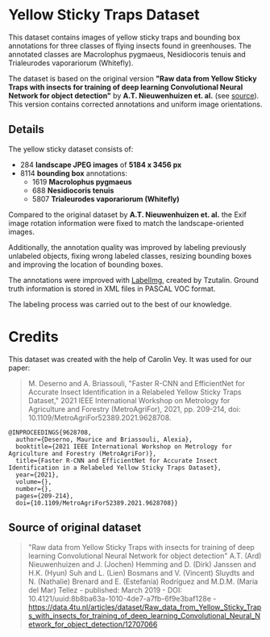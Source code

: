# Yellow Sticky Traps Dataset
This dataset contains images of yellow sticky traps and bounding box annotations for three classes of flying insects found in greenhouses.
The annotated classes are Macrolophus pygmaeus, Nesidiocoris tenuis and Trialeurodes vaporariorum (Whitefly).

The dataset is based on the original version **"Raw data from Yellow Sticky Traps with insects for training of deep learning Convolutional Neural Network for object detection"** by **A.T. Nieuwenhuizen et. al.** (see [source](https://data.4tu.nl/articles/dataset/Raw_data_from_Yellow_Sticky_Traps_with_insects_for_training_of_deep_learning_Convolutional_Neural_Network_for_object_detection/12707066)).
This version contains corrected annotations and uniform image orientations.

## Details
The yellow sticky dataset consists of:
* 284 **landscape JPEG images** of **5184 x 3456 px**
* 8114 **bounding box** annotations:
    * 1619 **Macrolophus pygmaeus**
    * 688 **Nesidiocoris tenuis**
    * 5807 **Trialeurodes vaporariorum (Whitefly)**

Compared to the original dataset by **A.T. Nieuwenhuizen et. al.** the Exif image rotation information were fixed to match the landscape-oriented images.

Additionally, the annotation quality was improved by labeling previously unlabeled objects, fixing wrong labeled classes, resizing bounding boxes and improving the location of bounding boxes.

The annotations were improved with [LabelImg](https://github.com/tzutalin/labelImg), created by Tzutalin. Ground truth information is stored in XML files in PASCAL VOC format.

The labeling process was carried out to the best of our knowledge.

# Credits
This dataset was created with the help of Carolin Vey.
It was used for our paper:

> M. Deserno and A. Briassouli, "Faster R-CNN and EfficientNet for Accurate Insect Identification in a Relabeled Yellow Sticky Traps Dataset," 2021 IEEE International Workshop on Metrology for Agriculture and Forestry (MetroAgriFor), 2021, pp. 209-214, doi: 10.1109/MetroAgriFor52389.2021.9628708.

```
@INPROCEEDINGS{9628708,
  author={Deserno, Maurice and Briassouli, Alexia},
  booktitle={2021 IEEE International Workshop on Metrology for Agriculture and Forestry (MetroAgriFor)}, 
  title={Faster R-CNN and EfficientNet for Accurate Insect Identification in a Relabeled Yellow Sticky Traps Dataset}, 
  year={2021},
  volume={},
  number={},
  pages={209-214},
  doi={10.1109/MetroAgriFor52389.2021.9628708}}

```


## Source of original dataset

> "Raw data from Yellow Sticky Traps with insects for training of deep learning Convolutional Neural Network for object detection"
A.T. (Ard) Nieuwenhuizen and J. (Jochen) Hemming and D. (Dirk) Janssen and H.K. (Hyun) Suh and L. (Lien) Bosmans and V. (Vincent) Sluydts and N. (Nathalie) Brenard and E. (Estefanía) Rodríguez and M.D.M. (Maria del Mar) Tellez - published: March 2019 - DOI: 10.4121/uuid:8b8ba63a-1010-4de7-a7fb-6f9e3baf128e - https://data.4tu.nl/articles/dataset/Raw_data_from_Yellow_Sticky_Traps_with_insects_for_training_of_deep_learning_Convolutional_Neural_Network_for_object_detection/12707066
